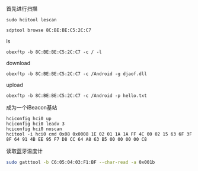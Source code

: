 首先进行扫描
```
sudo hcitool lescan
```

```
sdptool browse 8C:BE:BE:C5:2C:C7
```

ls

```
obexftp -b 8C:BE:BE:C5:2C:C7 -c / -l
```

download

```
obexftp -b 8C:BE:BE:C5:2C:C7 -c /Android -g djaof.dll
```

upload

```
obexftp -b 8C:BE:BE:C5:2C:C7 -c /Android -p hello.txt
```

成为一个iBeacon基站
```
hciconfig hci0 up
hciconfig hci0 leadv 3
hciconfig hci0 noscan
hcitool -i hci0 cmd 0x08 0x0008 1E 02 01 1A 1A FF 4C 00 02 15 63 6F 3F 8F 64 91 4B EE 95 F7 D8 CC 64 A8 63 B5 00 00 00 00 C8
```


读取蓝牙温度计
```bash
sudo gatttool -b C6:05:04:03:F1:BF --char-read -a 0x001b
```